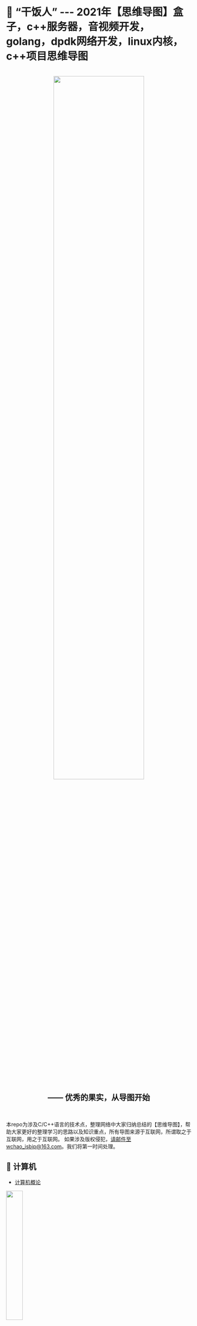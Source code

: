 # 🍱 “干饭人” --- 2021年【思维导图】盒子，c++服务器，音视频开发，golang，dpdk网络开发，linux内核，c++项目思维导图

<div align=center>
  
<br>  
  
<img width="70%" height="70%" src="https://user-images.githubusercontent.com/87457873/142826075-55b8e588-959b-4c69-867f-54e9deeed026.jpg"/>
  
## —— 优秀的果实，从导图开始
  
<br>  
  
</div>

本repo为涉及C/C++语言的技术点，整理网络中大家归纳总结的【思维导图】，帮助大家更好的整理学习的思路以及知识重点，所有导图来源于互联网，所谓取之于互联网，用之于互联网。
如果涉及版权侵犯，请邮件至wchao_isbip@163.com。我们将第一时间处理。

## 🍘 计算机

* [计算机概论](https://github.com/0voice/learning_mind_map/blob/main/%E8%AE%A1%E7%AE%97%E6%9C%BA%E6%A6%82%E8%AE%BA.pdf)

<img width="30%" height="30%" src="https://user-images.githubusercontent.com/87457873/142832145-2abf5a7c-67f3-4267-973f-1109a5dea077.png"/>

* [计算机网络](https://github.com/0voice/learning_mind_map/blob/main/%E8%AE%A1%E7%AE%97%E6%9C%BA%E7%BD%91%E7%BB%9C.pdf)

<img width="30%" height="30%" src="https://user-images.githubusercontent.com/87457873/142832366-8cb98e66-9fa1-47fe-b7b5-48b875083d93.png"/>

## 🍚 C/C++

## 🍛 Golang

## 🍜 DPDK

## 🍝 Linux

## 🥡 音视频开发

